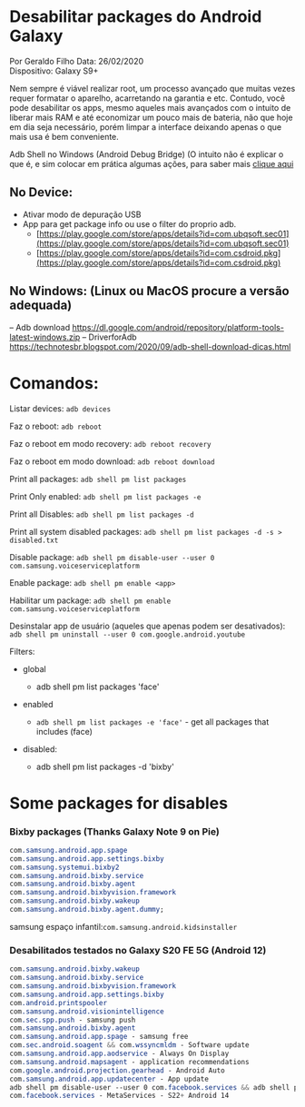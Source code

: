 # Desabilitar packages do Android Galaxy

Por Geraldo Filho
Data: 26/02/2020  
Dispositivo: Galaxy S9+

Nem sempre é viável realizar root, um processo avançado que muitas vezes requer formatar o aparelho, acarretando na garantia e etc. Contudo, você pode desabilitar os apps, mesmo aqueles mais avançados com o intuito de liberar mais RAM e até economizar um pouco mais de bateria, não que hoje em dia seja necessário, porém limpar a interface deixando apenas o que mais usa é bem conveniente.

Adb Shell no Windows (Android Debug Bridge) (O intuito não é explicar o que é, e sim colocar em prática algumas ações, para saber mais [clique aqui](https://www.androidpit.com.br/adb-drivers-android-windows)

## No Device:

- Ativar modo de depuração USB
- App para get package info ou use o filter do proprio adb.
  - [https://play.google.com/store/apps/details?id=com.ubqsoft.sec01](https://play.google.com/store/apps/details?id=com.ubqsoft.sec01)
  - [https://play.google.com/store/apps/details?id=com.csdroid.pkg](https://play.google.com/store/apps/details?id=com.csdroid.pkg)

## No Windows: (Linux ou MacOS procure a versão adequada)

– Adb download https://dl.google.com/android/repository/platform-tools-latest-windows.zip
– DriverforAdb
https://technotesbr.blogspot.com/2020/09/adb-shell-download-dicas.html

# Comandos:

Listar devices:
`adb devices`

Faz o reboot:
`adb reboot`

Faz o reboot em modo recovery:
`adb reboot recovery`

Faz o reboot em modo download:
`adb reboot download`

Print all packages:
`adb shell pm list packages`

Print Only enabled:
`adb shell pm list packages -e`

Print all Disables:
`adb shell pm list packages -d`

Print all system disabled packages:
`adb shell pm list packages -d -s > disabled.txt`

Disable package:
`adb shell pm disable-user --user 0 com.samsung.voiceserviceplatform`

Enable package:
`adb shell pm enable <app>`

Habilitar um package:
`adb shell pm enable com.samsung.voiceserviceplatform`

Desinstalar app de usuário (aqueles que apenas podem ser desativados):
`adb shell pm uninstall --user 0 com.google.android.youtube`


Filters:

- global
  - adb shell pm list packages 'face'
- enabled
    - `adb shell pm list packages -e 'face'` - get all packages that includes (face)

- disabled:
  - adb shell pm list packages -d 'bixby'

# Some packages for disables

### Bixby packages (Thanks Galaxy Note 9 on Pie)

```css
com.samsung.android.app.spage
com.samsung.android.app.settings.bixby
com.samsung.systemui.bixby2
com.samsung.android.bixby.service
com.samsung.android.bixby.agent
com.samsung.android.bixbyvision.framework
com.samsung.android.bixby.wakeup
com.samsung.android.bixby.agent.dummy;
```

samsung espaço infantil:`com.samsung.android.kidsinstaller`



### Desabilitados testados no Galaxy S20 FE 5G (Android 12)

```css
com.samsung.android.bixby.wakeup
com.samsung.android.bixby.service
com.samsung.android.bixbyvision.framework
com.samsung.android.app.settings.bixby
com.android.printspooler
com.samsung.android.visionintelligence
com.sec.spp.push - samsung push
com.samsung.android.bixby.agent
com.samsung.android.app.spage - samsung free
com.sec.android.soagent && com.wssyncmldm - Software update
com.samsung.android.app.aodservice - Always On Display
com.samsung.android.mapsagent - application recommendations
com.google.android.projection.gearhead - Android Auto
com.samsung.android.app.updatecenter - App update
adb shell pm disable-user --user 0 com.facebook.services && adb shell pm disable-user --user 0 com.facebook.system - multiple packages - Facebook Services
com.facebook.services - MetaServices - S22+ Android 14
```
